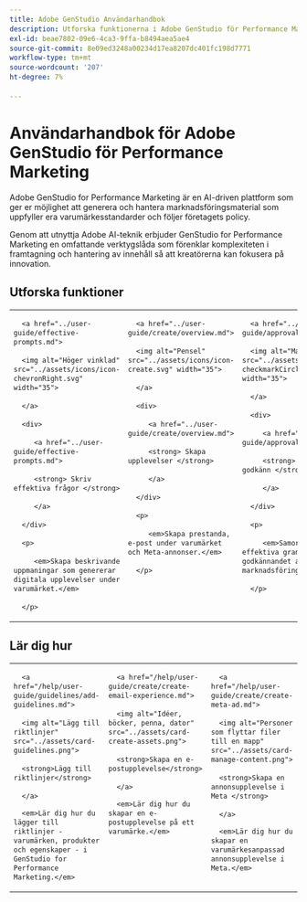 ```yaml
---
title: Adobe GenStudio Användarhandbok
description: Utforska funktionerna i Adobe GenStudio för Performance Marketing. Lär dig hur du skapar varumärkesbaserat material, genererar variationer och optimerar upplevelser.
exl-id: beae7802-09e6-4ca3-9ffa-b8494aea5ae4
source-git-commit: 8e09ed3248a00234d17ea8207dc401fc198d7771
workflow-type: tm+mt
source-wordcount: '207'
ht-degree: 7%

---
```


# Användarhandbok för Adobe GenStudio för Performance Marketing

Adobe GenStudio for Performance Marketing är en AI-driven plattform som ger er möjlighet att generera och hantera marknadsföringsmaterial som uppfyller era varumärkesstandarder och följer företagets policy.

Genom att utnyttja Adobe AI-teknik erbjuder GenStudio for Performance Marketing en omfattande verktygslåda som förenklar komplexiteten i framtagning och hantering av innehåll så att kreatörerna kan fokusera på innovation.

## Utforska funktioner

<table style="table-layout:fixed">

<tr style="border: 0;">

   <td valign="top">

      <a href="../user-guide/effective-prompts.md">

      <img alt="Höger vinklad" src="../assets/icons/icon-chevronRight.svg" width="35">

      </a>

      <div>

         <a href="../user-guide/effective-prompts.md">

         <strong> Skriv effektiva frågor </strong>

         </a>

      </div>

      <p>

         <em>Skapa beskrivande uppmaningar som genererar digitala upplevelser under varumärket.</em>

      </p>

   </td>

   <td valign="top">

      <a href="../user-guide/create/overview.md">

      <img alt="Pensel" src="../assets/icons/icon-create.svg" width="35">

      </a>

      <div>

         <a href="../user-guide/create/overview.md">

         <strong> Skapa upplevelser </strong>

         </a>

      </div>

      <p>

         <em>Skapa prestanda, e-post under varumärket och Meta-annonser.</em>

      </p>

   </td>

   <td valign="top">

      <a href="../user-guide/approvals/overview.md">

      <img alt="Markering" src="../assets/icons/icon-checkmarkCircle.svg" width="35">

      </a>

      <div>

         <a href="../user-guide/approvals/overview.md">

         <strong> Granska och godkänn </strong>

         </a>

      </div>

      <p>

         <em>Samordna den effektiva granskningen och godkännandet av marknadsföringsresurser.</em>

      </p>

   </td>

   <td valign="top">

      <a href="../user-guide/content/overview.md">

      <img alt="Stödraster" src="../assets/icons/icon-images.svg" width="35">

      </a>

      <div>

         <a href="../user-guide/content/overview.md">

         <strong> Hantera innehåll </strong>

         </a>

      </div>

      <p>

         <em>Sök, hantera och återanvänd innehåll samtidigt som varumärkesriktlinjerna behålls.</em>

      </p>

   </td>

   <td valign="top">

      <a href="../user-guide/insights/overview.md">

      <img alt="Diagram" src="../assets/icons/icon-dataAnalytics.svg" width="35">

      </a>

      <div>

         <a href="../user-guide/insights/overview.md">

         <strong> Visa insikter </strong>

         </a>

      </div>

      <p>

         <em>Analysera innehållseffektiviteten för betalda mediekanaler.</em>

      </p>

   </td>

</tr>

</table>

## Lär dig hur

<table style="table-layout:fixed">

<td valign="top">

   <div>

      <a href="/help/user-guide/guidelines/add-guidelines.md">

      <img alt="Lägg till riktlinjer" src="../assets/card-guidelines.png">

      <strong>Lägg till riktlinjer</strong>

      </a>

   </div>

   <p>

      <em>Lär dig hur du lägger till riktlinjer - varumärken, produkter och egenskaper - i GenStudio for Performance Marketing.</em>

   </p>

</td>

<td valign="top">

   <div>

      <a href="/help/user-guide/create/create-email-experience.md">

      <img alt="Idéer, böcker, penna, dator" src="../assets/card-create-assets.png">

      <strong>Skapa en e-postupplevelse</strong>

      </a>

   </div>

   <p>

      <em>Lär dig hur du skapar en e-postupplevelse på ett varumärke.</em>

   </p>

</td>

<td valign="top">

   <div>

      <a href="/help/user-guide/create/create-meta-ad.md">

      <img alt="Personer som flyttar filer till en mapp" src="../assets/card-manage-content.png">

      <strong>Skapa en annonsupplevelse i Meta </strong>

      </a>

   </div>

   <p>

      <em>Lär dig hur du skapar en varumärkesanpassad annonsupplevelse i Meta.</em>

   </p>

</td>

</table>
